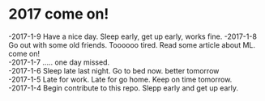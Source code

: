 # 2017 come on!

-2017-1-9 Have a nice day. Sleep early, get up early, works fine. 
-2017-1-8 Go out with some old friends. Toooooo tired. Read some article about ML. come on!    
-2017-1-7 ..... one day missed.   
-2017-1-6 Sleep late last night. Go to bed now. better tomorrow  
-2017-1-5 Late for work. Late for go home. Keep on time tomorrow.    
-2017-1-4 Begin contribute to this repo. Slepp early and get up early.   
